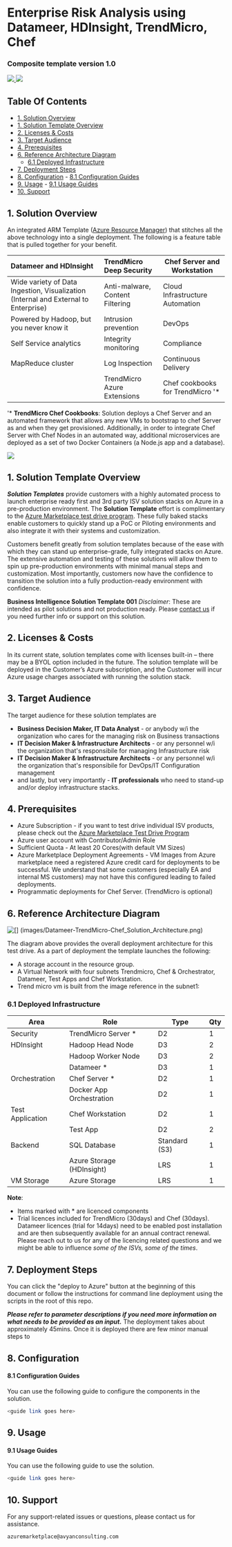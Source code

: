 
<h1> Enterprise Risk Analysis using Datameer, HDInsight, TrendMicro, Chef </h1>
<h3>Composite template version 1.0</h3>
<a href="https://portal.azure.com/#create/Microsoft.Template/uri/https%3A%2F%2Fraw.githubusercontent.com%2FAvyanConsultingCorp%2Fazure-quickstart-templates%2Fmaster%2Fdatameer-trend-chef-businessintelligence%2Fazuredeploy.json" target="_blank">
<img src="http://azuredeploy.net/deploybutton.png"/>
</a>
<a href="http://armviz.io/#/?load=https%3A%2F%2Fraw.githubusercontent.com%2FAvyanConsultingCorp%2Fazure-quickstart-templates%2Fmaster%2Fdatameer-trend-chef-businessintelligence%2Fazuredeploy.json" target="_blank">
<img src="http://armviz.io/visualizebutton.png"/>
</a>


<h2> Table Of Contents </h2>
<!-- TOC -->

- [1. Solution Overview](#1-solution-overview)
- [1. Solution Template Overview](#1-solution-template-overview)
- [2. Licenses & Costs](#2-licenses-costs)
- [3. Target Audience](#3-target-audience)
- [4. Prerequisites](#4-prerequisites)
- [6. Reference Architecture Diagram](#6-reference-architecture-diagram)
    - [6.1 Deployed Infrastructure](#61-deployed-infrastructure)
- [7. Deployment Steps](#7-deployment-steps)
- [8. Configuration](#8-configuration)
        - [8.1 Configuration Guides](#81-configuration-guides)
- [9. Usage](#9-usage)
        - [9.1 Usage Guides](#91-usage-guides)
- [10. Support](#10-support)

<!-- /TOC -->

##  1. Solution Overview


An integrated ARM Template (<a href="https://azure.microsoft.com/en-us/documentation/articles/resource-group-overview/">Azure Resource Manager</a>) that stitches all the above technology into a single deployment. The following is a feature table that is pulled together for your benefit.

|Datameer and HDInsight                     |TrendMicro Deep Security                               |Chef Server and Workstation    |
|:------------------------                  |:------------------------                               |------------------------       |
| Wide variety of Data Ingestion, Visualization (Internal and External to Enterprise)| Anti-malware, Content Filtering | Cloud Infrastructure Automation
| Powered by Hadoop, but you never know it  | Intrusion prevention                                  | DevOps 
| Self Service analytics                    | Integrity monitoring              | Compliance
| MapReduce cluster                         | Log Inspection                    | Continuous Delivery |
|                                           | TrendMicro Azure Extensions       | Chef cookbooks for TrendMicro '* 

'* **TrendMicro Chef Cookbooks**: Solution deploys a Chef Server and an automated framework that allows any new VMs to bootstrap to chef Server as and when they get provisioned. Additionally, in order to integrate Chef Server with Chef Nodes in an automated way, additional microservices are deployed as a set of two Docker Containers (a Node.js app and a database).

![](images/enterprise-risk-analysis-solution-overview.png)

##  1. Solution Template Overview
***Solution Templates*** provide customers with a highly automated process to launch enterprise ready first and 3rd party ISV solution stacks on Azure in a pre-production environment. The **Solution Template** effort is complimentary to the [Azure Marketplace test drive program](https://azure.microsoft.com/en-us/marketplace/test-drives/). These fully baked stacks enable customers to quickly stand up a PoC or Piloting environments and also integrate it with their systems and customization.

Customers benefit greatly from solution templates because of the ease with which they can stand up enterprise-grade, fully integrated stacks on Azure. The extensive automation and testing of these solutions will allow them to spin up pre-production environments with minimal manual steps and customization.  Most importantly, customers now have the confidence to transition the solution into a fully production-ready environment with confidence.

**Business Intelligence Solution Template 001** 
*Disclaimer*: These are intended as pilot solutions and not production ready.
Please [contact us](azuremarketplace@avyanconsulting.com) if you need further info or support on this solution.

##  2. Licenses & Costs
In its current state, solution templates come with licenses built-in – there may be a BYOL option included in the future. The solution template will be deployed in the Customer’s Azure subscription, and the Customer will incur Azure usage charges associated with running the solution stack.

##  3. Target Audience
The target audience for these solution templates are 
* **Business Decision Maker, IT Data Analyst** - or anybody w/i the organization who cares for the managing risk on Business transactions
* **IT Decision Maker & Infrastructure Architects** - or any personnel w/i the organization that's responsibile for managing Infrastructure risk
* **IT Decision Maker & Infrastructure Architects** - or any personnel w/i the organization that's responsibile for DevOps/IT Configuration management
*  and lastly, but very importantly - **IT professionals** who need to stand-up and/or deploy infrastructure stacks.

##  4. Prerequisites
* Azure Subscription - if you want to test drive individual ISV products, please check out the [Azure Marketplace Test Drive Program ](https://azure.microsoft.com/en-us/marketplace/test-drives/)
* Azure user account with Contributor/Admin Role
* Sufficient Quota - At least 20 Cores(with default VM Sizes)
* Azure Marketplace Deployment Agreements - VM Images from Azure marketplace need a registered Azure credit card for deployments to be successful. We understand that some customers (especially EA and internal MS customers) may not have this configured leading to failed deployments.
* Programmatic deployments for Chef Server. (TrendMicro is optional)
![[](images/LicenseRequirementsPrerequisite.png)](images/LicenseRequirementsPrerequisite.png)   
 

## 6. Reference Architecture Diagram
![[] (images/Datameer-TrendMicro-Chef_Solution_Architecture.png)](images/Datameer-TrendMicro-Chef_Solution_Architecture.png)

The diagram above provides the overall deployment architecture for this test drive.
As a part of deployment the template launches the following:

* A storage account in the resource group.
* A Virtual Network with four subnets Trendmicro, Chef & Orchestrator, Datameer, Test Apps and Chef Workstation.
* Trend micro vm is built from the image reference in the subnet1:

### 6.1 Deployed Infrastructure

|Area	        |Role	                |Type	|Qty|
|------         |-------                |------ |---| 
|Security       |TrendMicro Server *    |	D2	|1  |
|HDInsight      |Hadoop Head Node       |	D3  |2 |
|	            |Hadoop Worker Node	    |D3	    |2 |
|	            |Datameer *	            |D3	    |1 |
|Orchestration  |	Chef Server *	    |D2	    |1 |
|	            |Docker App Orchestration|	D2	| 1|
|Test Application|	Chef Workstation    |D2|	1 |
|	            |Test App	            |D2	    |2 |
|Backend        |SQL Database	        |Standard (S3)|	1|
|	            |Azure Storage (HDInsight)|	LRS	|1  |
|VM Storage	    |Azure Storage	        |LRS	|1|

**Note**:
* Items marked with * are licenced components
* Trial licences included for TrendMicro (30days) and Chef (30days). Datameer licences (trial for 14days) need to be enabled post installation and are then subsequently available for an annual contract renewal. Please reach out to us for any of the licencing related questions and we might be able to influence *some of the ISVs, some of the times*. 


##  7. Deployment Steps
You can click the "deploy to Azure" button at the beginning of this document or follow the instructions for command line deployment using the scripts in the root of this repo.

***Please refer to parameter descriptions if you need more information on what needs to be provided as an input.***
The deployment takes about approximately 45mins. Once it is deployed there are few minor manual steps to 

## 8. Configuration
####  8.1 Configuration Guides

You can use the following guide to configure the components in the solution.
```sh
<guide link goes here>
```

## 9. Usage
####  9.1 Usage Guides

You can use the following guide to use the solution.
```sh
<guide link goes here>
```

## 10. Support
For any support-related issues or questions, please contact us for assistance.
```sh
azuremarketplace@avyanconsulting.com
```
